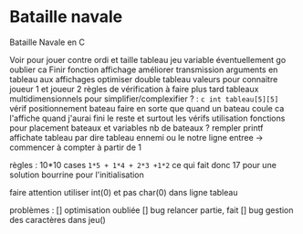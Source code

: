 # Bataille navale
 Bataille Navale en C
 
Voir pour jouer contre ordi et taille tableau jeu variable éventuellement go oublier ca
Finir fonction affichage
améliorer transmission arguments en tableau aux affichages
optimiser
double tableau valeurs pour connaitre joueur 1 et joueur 2
règles de vérification à faire plus tard
tableaux multidimensionnels pour simplifier/complexifier ? : ```c int tableau[5][5]```
vérif positionnement bateau
faire en sorte que quand un bateau coule ca l'affiche quand j'aurai fini le reste et surtout les vérifs
utilisation fonctions pour placement bateaux et variables nb de bateaux ?
rempler printf affichate tableau par dire tableau ennemi ou le notre
ligne entree -> commencer à compter à partir de 1

règles :
10*10 cases
```1*5 + 1*4 + 2*3 +1*2``` ce qui fait donc 17 pour une solution bourrine pour l'initialisation

faire attention utiliser int(0) et pas char(0) dans ligne tableau

problèmes :
[] optimisation oubliée
[] bug relancer partie, fait
[] bug gestion des caractères dans jeu()